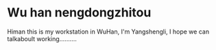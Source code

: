 # Wu han nengdongzhitou
Himan this is my workstation in WuHan, I'm Yangshengli, I hope we can talkaboult working..........
